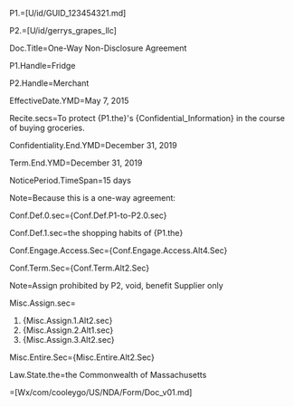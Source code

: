 P1.=[U/id/GUID_123454321.md]

P2.=[U/id/gerrys_grapes_llc]

Doc.Title=One-Way Non-Disclosure Agreement

P1.Handle=Fridge

P2.Handle=Merchant

EffectiveDate.YMD=May 7, 2015

Recite.secs=To protect {P1.the}'s {Confidential_Information} in the course of buying groceries.

Confidentiality.End.YMD=December 31, 2019

Term.End.YMD=December 31, 2019

NoticePeriod.TimeSpan=15 days

Note=Because this is a one-way agreement:

Conf.Def.0.sec={Conf.Def.P1-to-P2.0.sec}

Conf.Def.1.sec=the shopping habits of {P1.the}

Conf.Engage.Access.Sec={Conf.Engage.Access.Alt4.Sec}

Conf.Term.Sec={Conf.Term.Alt2.Sec}

Note=Assign prohibited by P2, void, benefit Supplier only

Misc.Assign.sec=<ol><li>{Misc.Assign.1.Alt2.sec}<li>{Misc.Assign.2.Alt1.sec}<li>{Misc.Assign.3.Alt2.sec}</ol>

Misc.Entire.Sec={Misc.Entire.Alt2.Sec}

Law.State.the=the Commonwealth of Massachusetts

=[Wx/com/cooleygo/US/NDA/Form/Doc_v01.md]